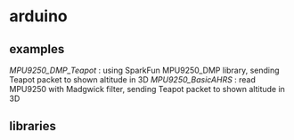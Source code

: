 # arduino

## examples
*MPU9250_DMP_Teapot* : using SparkFun MPU9250_DMP library, sending Teapot packet to shown altitude in 3D
*MPU9250_BasicAHRS* : read MPU9250 with Madgwick filter, sending Teapot packet to shown altitude in 3D

## libraries
